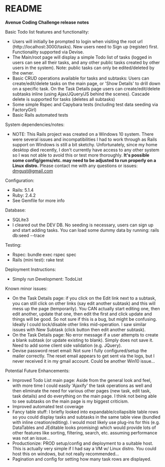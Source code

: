 # README

**Avenue Coding Challenge release notes**


Basic Todo list features and functionality:
* Users will initially be prompted to login when visiting the root url (http://localhost:3000/tasks). 
New users need to Sign up (register) first.
Functionality supported via Devise.
* The Main/root page will display a simple Todo list of tasks (logged in users can see all their tasks, 
and any other public tasks created by other users in the system). Note: public tasks can only be edited/deleted by the owner.
* Basic CRUD operations available for tasks and subtasks: Users can create/edit/delete tasks on the main page, 
or 'Show Details' to drill down on a specific task.
On the Task Details page users can create/edit/delete subtasks inline (using Ajax/JQuery/JS behind the scenes).
Cascade delete is supported for tasks (deletes all subtasks)
* Some simple Rspec and Capybara tests (including test data seeding via FactoryGirl)
* Basic Rails automated tests

System dependencies/notes:
* NOTE: This Rails project was created on a Windows 10 system.
There were several issues and incompatibilities I had to work through as Rails support on Windows is still a bit sketchy.
Unfortunately, since my home desktop died recently, I don't currently have access to any other system so I was not able 
to avoid this or test more thoroughly.
**It's possible some config/gems/etc. may need to be adjusted to run properly on a Linux distro.** 
Please contact me with any questions or issues:
dmgust@gmail.com

Configuration:
* Rails: 5.1.4
* Ruby: 2.4.2
* See Gemfile for more info

Database:
* SQLite3
* I cleared out the DEV DB. No seeding is necessary, users can sign up and start 
adding tasks. You can load some dummy data by running: rails db:seed --trace

Testing:
* Rspec: bundle exec rspec spec
* Rails (mini test): rake test

Deployment Instructions:
* Simply run Development: TodoList

Known minor issues:
* On the Task Details page: if you click on the Edit link next to a subtask, you can still click on other links 
(say edit another subtask) and this will mess up the page (temporarily). You CAN actually start editing one,
then edit another, update that one, then edit the first and click update and things will be good.
So not sure if this is a bug, but might be confusing. Ideally I could lock/disable other links mid-operation.
I saw similar issues with New Subtask (click button then edit another subtask).
* On the Task Details page: No error message if a user attempts to create a blank subtask (or update existing to blank).
Simply does not save it. Need to add some client side validation (e.g. JQuery).
* Devise password reset email: Not sure I fully configured/setup the mailer correctly. The reset email appears to get
sent via the logs, but I never received it in my gmail account. Could be another Win10 issue...

Potential Future Enhancements:
* Improved Todo List main page: Aside from the general look and feel, with more time I could easily 'Ajaxify' 
the task operations as well and then eliminate the need for various other pages (new task, edit task, task details) and 
do everything on the main page. I think not being able to see subtasks on the main page is my biggest criticism.
* Improved automated test coverage
* Fancy table stuff: I briefly looked into expandable/collapsible table rows so you could display tasks and subtasks in 
the same table view (bundled with inline creation/editing). I would most likely use plug-ins for this (e.g. DataTables 
and JEditable looks promising) which would provide lots of other features like sorting, filtering, search, etc. assuming
performance was not an issue...
* Productionize: PROD setup/config and deployment to a suitable host. This is actually very simple if I had say a VM w/
 Linux distro. You could host this on windows, but not really recommended...
* Pagination and config for setting how many task rows are displayed.